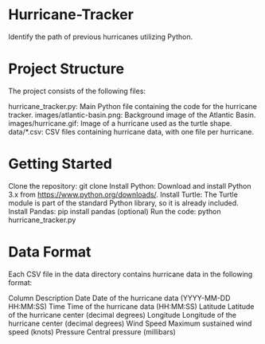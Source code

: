 # Hurricane-Tracker
Identify the path of previous hurricanes utilizing Python.

# Project Structure
The project consists of the following files:

hurricane_tracker.py: Main Python file containing the code for the hurricane tracker.
images/atlantic-basin.png: Background image of the Atlantic Basin.
images/hurricane.gif: Image of a hurricane used as the turtle shape.
data/*.csv: CSV files containing hurricane data, with one file per hurricane.

# Getting Started
Clone the repository: git clone <repository URL>
Install Python: Download and install Python 3.x from https://www.python.org/downloads/.
Install Turtle: The Turtle module is part of the standard Python library, so it is already included.
Install Pandas: pip install pandas (optional)
Run the code: python hurricane_tracker.py

# Data Format
Each CSV file in the data directory contains hurricane data in the following format:

Column	Description
Date	Date of the hurricane data (YYYY-MM-DD HH:MM:SS)
Time	Time of the hurricane data (HH:MM:SS)
Latitude	Latitude of the hurricane center (decimal degrees)
Longitude	Longitude of the hurricane center (decimal degrees)
Wind Speed	Maximum sustained wind speed (knots)
Pressure	Central pressure (millibars)

